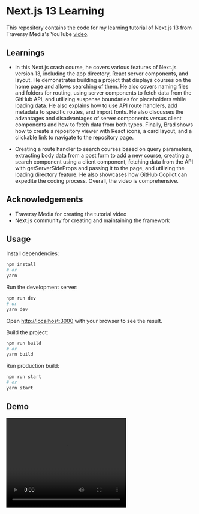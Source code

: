 
# Next.js 13 Learning 

This repository contains the code for my learning tutorial of Next.js 13 from Traversy Media's YouTube [video](https://www.youtube.com/watch?v=Y6KDk5iyrYE&ab_channel=TraversyMedia).

## Learnings

- In this Next.js crash course, he covers various features of Next.js version 13, including the app directory, React server components, and layout. He demonstrates building a project that displays courses on the home page and allows searching of them. He also covers naming files and folders for routing, using server components to fetch data from the GitHub API, and utilizing suspense boundaries for placeholders while loading data. He also explains how to use API route handlers, add metadata to specific routes, and import fonts. He also discusses the advantages and disadvantages of server components versus client components and how to fetch data from both types. Finally, Brad shows how to create a repository viewer with React icons, a card layout, and a clickable link to navigate to the repository page.

- Creating a route handler to search courses based on query parameters, extracting body data from a post form to add a new course, creating a search component using a client component, fetching data from the API with getServerSideProps and passing it to the page, and utilizing the loading directory feature. He also showcases how GitHub Copilot can expedite the coding process. Overall, the video is  comprehensive.

## Acknowledgements

- Traversy Media for creating the tutorial video
- Next.js community for creating and maintaining the framework



## Usage

Install dependencies:

```bash
npm install
# or
yarn
```

Run the development server:

```bash
npm run dev
# or
yarn dev
```

Open [http://localhost:3000](http://localhost:3000) with your browser to see the result.

Build the project:

```bash
npm run build
# or
yarn build
```

Run production build:

```bash
npm run start
# or
yarn start
```



## Demo

<video width="320" height="240" controls allowfullscreen>
  <source src="./public/Untitled video - Made with Clipchamp.mp4" type="video/mp4">
</video>
